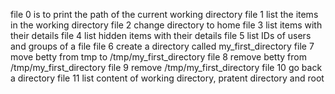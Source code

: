 file 0 is to print the path of the current working directory
file 1 list the items in the working directory
file 2 change directory to home
file 3 list items with their details
file 4 list hidden items with their details
file 5 list IDs of users and groups of a file
file 6 create a directory called my_first_directory
file 7 move betty from tmp to /tmp/my_first_directory
file 8 remove betty from /tmp/my_first_directory
file 9 remove /tmp/my_first_directory
file 10 go back a directory
file 11 list content of working directory, pratent directory and root
